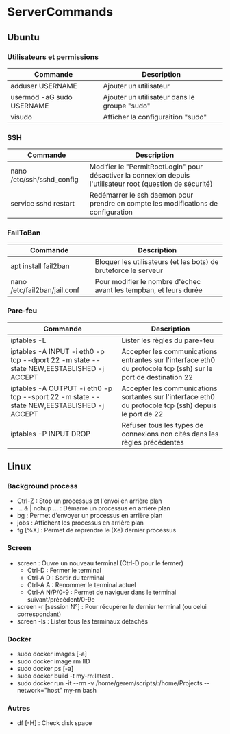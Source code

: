 # ServerCommands

## Ubuntu
### Utilisateurs et permissions
| Commande | Description |
|-|-|
| adduser USERNAME | Ajouter un utilisateur |
| usermod -aG sudo USERNAME | Ajouter un utilisateur dans le groupe "sudo" |
| visudo | Afficher la configuraition "sudo" |

### SSH
| Commande | Description |
|-|-|
| nano /etc/ssh/sshd_config | Modifier le "PermitRootLogin" pour désactiver la connexion depuis l'utilisateur root (question de sécurité) |
| service sshd restart | Redémarrer le ssh daemon pour prendre en compte les modifications de configuration |

### FailToBan
| Commande | Description |
|-|-|
| apt install fail2ban | Bloquer les utilisateurs (et les bots) de bruteforce le serveur |
| nano /etc/fail2ban/jail.conf | Pour modifier le nombre d'échec avant les tempban, et leurs durée |

### Pare-feu
| Commande | Description |
|-|-|
| iptables -L | Lister les règles du pare-feu |
| iptables -A INPUT -i eth0 -p tcp --dport 22 -m state --state NEW,EESTABLISHED -j ACCEPT | Accepter les communications entrantes sur l'interface eth0 du protocole tcp (ssh) sur le port de destination 22 |
| iptables -A OUTPUT -i eth0 -p tcp --sport 22 -m state --state NEW,EESTABLISHED -j ACCEPT | Accepter les communications sortantes sur l'interface eth0 du protocole tcp (ssh) depuis le port de 22 |
| iptables -P INPUT DROP | Refuser tous les types de connexions non cités dans les règles précédentes |


## Linux
### Background process
* Ctrl-Z : Stop un processus et l'envoi en arrière plan
* ... & | nohup ... : Démarre un processus en arrière plan
* bg : Permet d'envoyer un processus en arrière plan
* jobs : Affichent les processus en arrière plan
* fg [%X] : Permet de reprendre le (Xe) dernier processus

### Screen
* screen : Ouvre un nouveau terminal (Ctrl-D pour le fermer)
  * Ctrl-D : Fermer le terminal
  * Ctrl-A D : Sortir du terminal
  * Ctrl-A A : Renommer le terminal actuel
  * Ctrl-A N/P/0-9 : Permet de naviguer dans le terminal suivant/précédent/0-9e
* screen -r [session N°] : Pour récupérer le dernier terminal (ou celui correspondant)
* screen -ls : Lister tous les terminaux détachés

### Docker
* sudo docker images [-a]
* sudo docker image rm IID
* sudo docker ps [-a]
* sudo docker build -t my-rn:latest .
* sudo docker run -it --rm -v /home/gerem/scripts/:/home/Projects --network="host" my-rn bash

### Autres
* df [-H] : Check disk space
